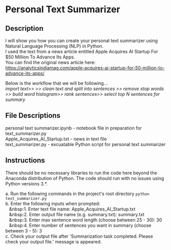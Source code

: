 # Personal Text Summarizer

## Description

I will show you how you can create your personal text summarizer using Natural Language Processing (NLP) in Python.<br/>
I used the text from a news article entitled Apple Acquires AI Startup For $50 Million To Advance Its Apps.<br/>
You can find the original news article here: https://analyticsindiamag.com/apple-acquires-ai-startup-for-50-million-to-advance-its-apps/

Below is the workflow that we will be following…<br/>
_import text>> >> clean text and split into sentences >> remove stop words >> build word histogram>> rank sentences>> select top N sentences for summary_

## File Descriptions

personal text summarizer.ipynb - notebook file in preparation for text_summarizer.py<br/>
Apple_Acquires_AI_Startup.txt - news in text file<br/>
text_summarizer.py - excuatable Python script for personal text summarizer<br/>

## Instructions

There should be no necessary libraries to run the code here beyond the Anaconda distribution of Python. The code should run with no issues using Python versions 3.*.

a. Run the following commands in the project's root directory `python text_summarizer.py`<br/>
b. Enter the following inputs when prompted:<br/>
&nbsp;&nbsp;&nbsp;&nbsp:1. Enter text file name: Apple_Acquires_AI_Startup.txt<br/>
&nbsp;&nbsp;&nbsp;&nbsp:2. Enter output file name (e.g. summary.txt): summary.txt<br/>
&nbsp;&nbsp;&nbsp;&nbsp:3. Enter max sentence word length (choose between 25 - 30): 30<br/>
&nbsp;&nbsp;&nbsp;&nbsp:4. Enter number of sentences you want in summary (choose between 3 - 5): 3<br/>
c. Check your output file after 'Summarization task completed. Please check your output file.' message is appeared.
